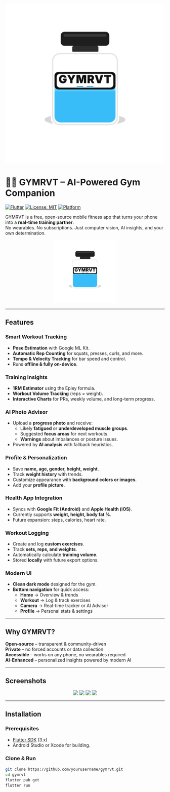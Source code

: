 ![GYMRVT Banner](assets/tflite_model/images/adaptive_fg_gymrvt_blue.svg)

# 🏋️‍♂️ GYMRVT – AI-Powered Gym Companion

[![Flutter](https://img.shields.io/badge/Flutter-3.x-blue?logo=flutter)](https://flutter.dev)
[![License: MIT](https://img.shields.io/badge/License-MIT-green.svg)](LICENSE)
[![Platform](https://img.shields.io/badge/Platforms-Android%20%7C%20iOS-orange)]()

GYMRVT is a free, open-source mobile fitness app that turns your phone into a **real-time training partner**.  
No wearables. No subscriptions. Just computer vision, AI insights, and your own determination.  

<p align="center">
  <img src="assets/tflite_model/images/adaptive_fg_gymrvt_blue.svg" width="200" alt="GYMRVT Logo"/>
</p>

---

##  Features

###  Smart Workout Tracking
- **Pose Estimation** with Google ML Kit.
- **Automatic Rep Counting** for squats, presses, curls, and more.
- **Tempo & Velocity Tracking** for bar speed and control.
- Runs **offline & fully on-device**.

###  Training Insights
- **1RM Estimator** using the Epley formula.
- **Workout Volume Tracking** (reps × weight).
- **Interactive Charts** for PRs, weekly volume, and long-term progress.

###  AI Photo Advisor
- Upload a **progress photo** and receive:
  - Likely **fatigued** or **underdeveloped muscle groups**.
  - Suggested **focus areas** for next workouts.
  - **Warnings** about imbalances or posture issues.
- Powered by **AI analysis** with fallback heuristics.

###  Profile & Personalization
- Save **name, age, gender, height, weight**.
- Track **weight history** with trends.
- Customize appearance with **background colors or images**.
- Add your **profile picture**.

###  Health App Integration
- Syncs with **Google Fit (Android)** and **Apple Health (iOS)**.
- Currently supports **weight, height, body fat %**.
- Future expansion: steps, calories, heart rate.

###  Workout Logging
- Create and log **custom exercises**.
- Track **sets, reps, and weights**.
- Automatically calculate **training volume**.
- Stored **locally** with future export options.

###  Modern UI
- **Clean dark mode** designed for the gym.
- **Bottom navigation** for quick access:
  - **Home** → Overview & trends
  - **Workout** → Log & track exercises
  - **Camera** → Real-time tracker or AI Advisor
  - **Profile** → Personal stats & settings

---

##  Why GYMRVT?

 **Open-source** – transparent & community-driven  
 **Private** – no forced accounts or data collection  
 **Accessible** – works on any phone, no wearables required  
 **AI-Enhanced** – personalized insights powered by modern AI  

---

##  Screenshots

<p align="center">
  <img src="docs/screenshots/home.png" width="200" />
  <img src="docs/screenshots/workout.png" width="200" />
  <img src="docs/screenshots/camera.png" width="200" />
  <img src="docs/screenshots/profile.png" width="200" />
</p>

---

##  Installation

### Prerequisites
- [Flutter SDK](https://flutter.dev/docs/get-started/install) (3.x)
- Android Studio or Xcode for building.

### Clone & Run
```bash
git clone https://github.com/yourusername/gymrvt.git
cd gymrvt
flutter pub get
flutter run